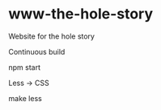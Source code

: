 # www-the-hole-story
Website for the hole story

Continuous build

npm start

Less -> CSS

make less
